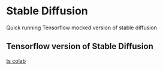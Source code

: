 # Stable Diffusion
Quick running Tensorflow mocked version of stable diffusion

## Tensorflow version of Stable Diffusion

[ts colab](http://colab.research.google.com/github.com/bikashkumars/stable-diffusion/stable_diffusion_tensorflow.ipynb)
